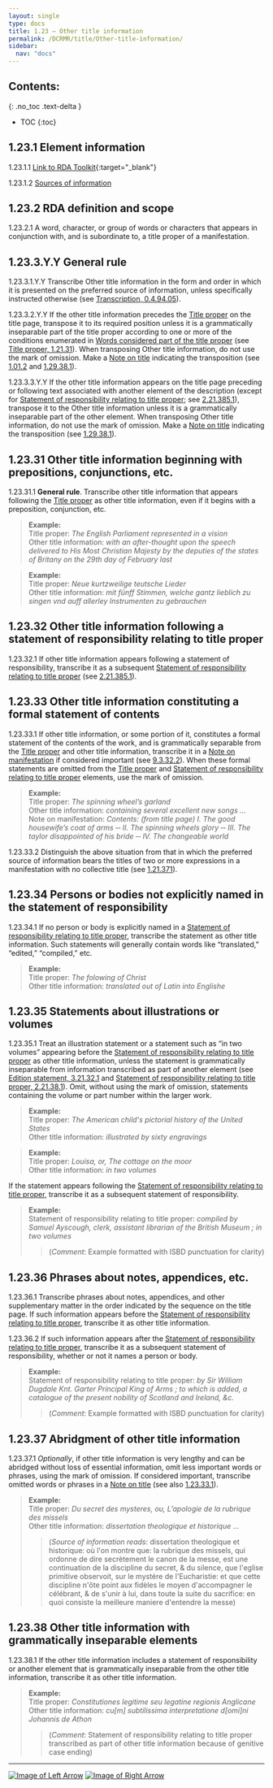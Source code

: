 ```yaml
---
layout: single
type: docs
title: 1.23 — Other title information
permalink: /DCRMR/title/Other-title-information/
sidebar:
  nav: "docs"
---
```


## Contents:
{: .no_toc .text-delta }

- TOC
{:toc}

## 1.23.1 Element information

<a name="1.23.1.1">1.23.1.1</a> [Link to RDA Toolkit](https://access.rdatoolkit.org/Content?externalId=en-US_ala-d12e7ee9-4a94-3ea6-8bb5-5e3ec97a91e9){:target="_blank"}

<a name="1.23.1.2">1.23.1.2</a> [Sources of information](/DCRMR/title/#1011-sources-of-information)

## 1.23.2 RDA definition and scope

<a name="1.23.2.1">1.23.2.1</a> A word, character, or group of words or characters that appears in conjunction with, and is subordinate to, a title proper of a manifestation.

## 1.23.3.Y.Y General rule

<a name="1.23.3.1.Y.Y">1.23.3.1.Y.Y</a> Transcribe Other title information in the form and order in which it is presented on the preferred source of information, unless specifically instructed otherwise (see [Transcription, 0.4.94.05](/general-rules/Transcription/#0.4.94.05)).

<a name="1.23.3.2.Y.Y">1.23.3.2.Y.Y</a> If the other title information precedes the [Title proper](/DCRMR/title/Title-proper/) on the title page, transpose it to its required position unless it is a grammatically inseparable part of the title proper according to one or more of the conditions enumerated in [Words considered part of the title proper](/DCRMR/title/Title-proper/#12131-words-considered-part-of-the-title-proper) (see [Title proper, 1.21.31](/DCRMR/title/Title-proper/#12131-words-considered-part-of-the-title-proper)). When transposing Other title information, do not use the mark of omission. Make a [Note on title](/DCRMR/title/Note-on-title/) indicating the transposition (see [1.01.2](/DCRMR/title/#1012-element-order) and [1.29.38.1](/DCRMR/title/Note-on-title/#1.29.38.1)).

<a name="1.23.3.3.Y.Y">1.23.3.3.Y.Y</a> If the other title information appears on the title page preceding or following text associated with another element of the description (except for [Statement of responsibility relating to title proper](/DCRMR/sor/Statement-of-responsibility-relating-to-title-proper/); see [2.21.385.1](/DCRMR/sor/Statement-of-responsibility-relating-to-title-proper/#2.21.385.1)), transpose it to the Other title information unless it is a grammatically inseparable part of the other element. When transposing Other title information, do not use the mark of omission. Make a [Note on title](/DCRMR/title/Note-on-title/) indicating the transposition (see [1.29.38.1](/DCRMR/title/Note-on-title/#1.29.38.1)).
  
## 1.23.31 Other title information beginning with prepositions, conjunctions, etc.

<a name="1.23.31.1">1.23.31.1</a> **General rule**. Transcribe other title information that appears following the [Title proper](/DCRMR/title/Title-proper/) as other title information, even if it begins with a preposition, conjunction, etc.

>**Example:**  
>Title proper: <CITE>The English Parliament represented in a vision</CITE>  
>Other title information: <CITE>with an after-thought upon the speech delivered to His Most Christian Majesty by the deputies of the states of Britany on the 29th day of February last </CITE>  

>**Example:**  
>Title proper: <CITE>Neue kurtzweilige teutsche Lieder </CITE>  
>Other title information: <CITE> mit fünff Stimmen, welche gantz lieblich zu singen vnd auff allerley Instrumenten zu gebrauchen</CITE>  

## 1.23.32 Other title information following a statement of responsibility relating to title proper

<a name="1.23.32.1">1.23.32.1</a> If other title information appears following a statement of responsibility, transcribe it as a subsequent [Statement of responsibility relating to title proper](/DCRMR/sor/Statement-of-responsibility-relating-to-title-proper/) (see [2.21.385.1](/DCRMR/sor/Statement-of-responsibility-relating-to-title-proper/#2.21.385.1)).

## 1.23.33 Other title information constituting a formal statement of contents

<a name="1.23.33.1">1.23.33.1</a> If other title information, or some portion of it, constitutes a formal statement of the contents of the work, and is grammatically separable from the [Title proper](/DCRMR/title/Title-proper/) and other title information, transcribe it in a [Note on manifestation](/DCRMR/additional-notes/Note-on-manifestation/) if considered important (see [9.3.32.2](/DCRMR/additional-notes/Note-on-manifestation/#9.3.32.2)). When these formal statements are omitted from the [Title proper](/DCRMR/title/Title-proper/) and [Statement of responsibility relating to title proper](/DCRMR/sor/Statement-of-responsibility-relating-to-title-proper/) elements, use the mark of omission.

>**Example:**  
>Title proper: <CITE>The spinning wheel’s garland</CITE>   
>Other title information: <CITE>containing several excellent new songs ...</CITE>  
>Note on manifestation:  <CITE>Contents: (from title page) I. The good housewife’s coat of arms &#8208;&#8208; II. The spinning wheels glory &#8208;&#8208; III. The taylor disappointed of his bride &#8208;&#8208; IV. The changeable world</CITE>  

<a name="1.23.33.2">1.23.33.2</a> Distinguish the above situation from that in which the preferred source of information bears the titles of two or more expressions in a manifestation with no collective title (see [1.21.371](/DCRMR/title/Title-proper/#121371-two-or-more-expressions-named-on-the-preferred-source-of-information)).

## 1.23.34 Persons or bodies not explicitly named in the statement of responsibility

<a name="1.23.34.1">1.23.34.1</a> If no person or body is explicitly named in a [Statement of responsibility relating to title proper](/DCRMR/sor/Statement-of-responsibility-relating-to-title-proper/), transcribe the statement as other title information. Such statements will generally contain words like “translated,” “edited,” “compiled,” etc.

>**Example:**  
>Title proper: <CITE>The folowing of Christ</CITE>  
>Other title information: <CITE>translated out of Latin into Englishe</CITE>

## 1.23.35 Statements about illustrations or volumes

<a name="1.23.35.1">1.23.35.1</a> Treat an illustration statement or a statement such as “in two volumes” appearing before the [Statement of responsibility relating to title proper](/DCRMR/sor/Statement-of-responsibility-relating-to-title-proper/) as other title information, unless the statement is grammatically inseparable from information transcribed as part of another element (see [Edition statement, 3.21.32.1](/DCRMR/edition/Edition-statement/#3.21.32.1) and [Statement of responsibility relating to title proper, 2.21.38.1](/DCRMR/sor/Statement-of-responsibility-relating-to-title-proper/#2.21.38.1)). Omit, without using the mark of omission, statements containing the volume or part number within the larger work. 

>**Example:**  
>Title proper: <CITE>The American child's pictorial history of the United States</CITE>  
>Other title information: <CITE>illustrated by sixty engravings</CITE>  

>**Example:**  
>Title proper: <CITE>Louisa, or, The cottage on the moor</CITE>  
>Other title information: <CITE>in two volumes</CITE>

If the statement appears following the [Statement of responsibility relating to title proper](/DCRMR/sor/Statement-of-responsibility-relating-to-title-proper/), transcribe it as a subsequent statement of responsibility.

>**Example:**  
>Statement of responsibility relating to title proper: <CITE>compiled by Samuel Ayscough, clerk, assistant librarian of the British Museum ; in two volumes</CITE>  
>>(*Comment*: Example formatted with ISBD punctuation for clarity)

## 1.23.36 Phrases about notes, appendices, etc.

<a name="1.23.36.1">1.23.36.1</a> Transcribe phrases about notes, appendices, and other supplementary matter in the order indicated by the sequence on the title page. If such information appears before the [Statement of responsibility relating to title proper](/DCRMR/sor/Statement-of-responsibility-relating-to-title-proper/), transcribe it as other title information.

<a name="1.23.36.2">1.23.36.2</a> If such information appears after the [Statement of responsibility relating to title proper](/DCRMR/sor/Statement-of-responsibility-relating-to-title-proper/), transcribe it as a subsequent statement of responsibility, whether or not it names a person or body.

>**Example:**   
>Statement of responsibility relating to title proper: <CITE>by Sir William Dugdale Knt. Garter Principal King of Arms ; to which is added, a catalogue of the present nobility of Scotland and Ireland, &c.</CITE>  
>>(*Comment*: Example formatted with ISBD punctuation for clarity)


## 1.23.37 Abridgment of other title information

<a name="1.23.37.1">1.23.37.1</a> *Optionally*, if other title information is very lengthy and can be abridged without loss of essential information, omit less important words or phrases, using the mark of omission. If considered important, transcribe omitted words or phrases in a [Note on title](/DCRMR/title/Note-on-title/) (see also [1.23.33.1](/DCRMR/title/Other-title-information/#1.23.33.1)).

>**Example:**  
>Title proper: <CITE> Du secret des mysteres, ou, L’apologie de la rubrique des missels</CITE>  
>Other title information: <CITE>dissertation theologique et historique ...</CITE>  
>>(*Source of information reads*: dissertation theologique et historique: où l'on montre que: la rubrique des missels, qui ordonne de dire secrètement le canon de la messe, est une continuation de la discipline du secret, & du silence, que l'eglise primitive observoit, sur le mystére de l'Eucharistie: et que cette discipline n'ôte point aux fidèles le moyen d'accompagner le célébrant, & de s'unir à lui, dans toute la suite du sacrifice: en quoi consiste la meilleure maniere d'entendre la messe)

## 1.23.38 Other title information with grammatically inseparable elements

<a name="1.23.38.1">1.23.38.1</a> If the other title information includes a statement of responsibility or another element that is grammatically inseparable from the other title information, transcribe it as other title information.

>**Example:**  
>Title proper: <CITE>Constitutiones legitime seu legatine regionis Anglicane</CITE>  
>Other title information: <CITE>cu[m] subtilissima interpretatione d[omi]ni Johannis de Athon</CITE>  
>>(*Comment*: Statement of responsibility relating to title proper transcribed as part of other title information because of genitive case ending)

---

[![Image of Left Arrow](https://rbms-bsc.github.io/DCRMR/assets/pictures/navigation/Arrow_Left.png "1.215 — Parallel title proper")](/DCRMR/title/Parallel-title-proper/) [![Image of Right Arrow](https://rbms-bsc.github.io/DCRMR/assets/pictures/navigation/Arrow_Right.png "1.235 — Parallel other title information")](/DCRMR/title/Parallel-other-title-information/)
